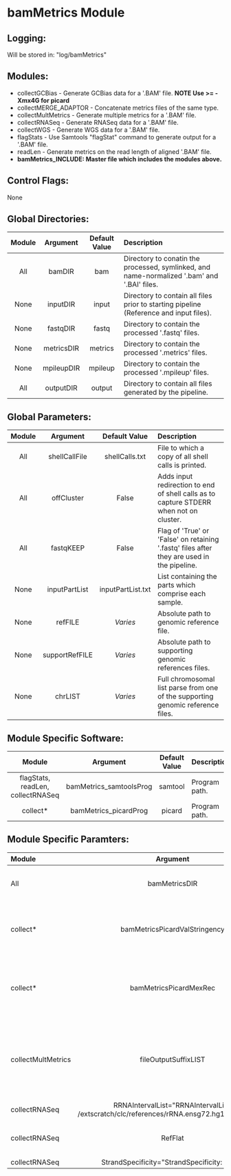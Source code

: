 # bamMetrics Module

## Logging:
Will be stored in: "log/bamMetrics"

## Modules:
* collectGCBias - Generate GCBias data for a '.BAM' file. **NOTE Use >= -Xmx4G for picard**
* collectMERGE_ADAPTOR - Concatenate metrics files of the same type. 
* collectMultMetrics - Generate multiple metrics for a '.BAM' file.
* collectRNASeq - Generate RNASeq data for a '.BAM' file.
* collectWGS - Generate WGS data for a '.BAM' file.
* flagStats - Use Samtools "flagStat" command to generate output for a '.BAM' file.
* readLen - Generate metrics on the read length of aligned '.BAM' file. 
* **bamMetrics_INCLUDE: Master file which includes the modules above.**

## Control Flags:
None

## Global Directories:
Module | Argument | Default Value | Description
:--------: | :--------: | :--------: | :--------
All | bamDIR | bam | Directory to conatin the processed, symlinked, and name-normalized '.bam' and '.BAI' files.
None | inputDIR | input | Directory to contain all files prior to starting pipeline (Reference and input files).
None | fastqDIR | fastq | Directory to contain the processed '.fastq' files.
None | metricsDIR | metrics | Directory to contain the processed '.metrics' files.
None | mpileupDIR | mpileup | Directory to contain the processed '.mpileup' files.
All | outputDIR | output | Directory to contain all files generated by the pipeline.

## Global Parameters:
Module | Argument | Default Value | Description
:--------: | :--------: | :--------: | :--------
All | shellCallFile | shellCalls.txt | File to which a copy of all shell calls is printed.
All | offCluster | False | Adds input redirection to end of shell calls as to capture STDERR when not on cluster.
All | fastqKEEP | False | Flag of 'True' or 'False' on retaining '.fastq' files after they are used in the pipeline.
None | inputPartList | inputPartList.txt | List containing the parts which comprise each sample.
None | refFILE | *Varies* | Absolute path to genomic reference file.
None | supportRefFILE | *Varies* | Absolute path to supporting genomic references files.
None | chrLIST | *Varies* | Full chromosomal list parse from one of the supporting genomic reference files.

## Module Specific Software:
Module | Argument | Default Value | Description
:--------: | :--------: | :--------: | :--------
flagStats, readLen, collectRNASeq | bamMetrics_samtoolsProg | samtool | Program path.
collect* | bamMetrics_picardProg  | picard | Program path.

## Module Specific Paramters:
Module | Argument | Default Value | Description
:--------- | :--------: | :--------: | :--------
All | bamMetricsDIR | bamMetrics | Directory to store bamMetrics log files.
collect* | bamMetricsPicardValStringency | VALIDATION_STRINGENCY=LENIENT | Validation stringency for all SAM files read by this program.
collect* | bamMetricsPicardMexRec | MAX_RECORDS_IN_RAM=5000000 | Specify the number of records stored in RAM before spilling to disk.
 collectMultMetrics | fileOutputSuffixLIST | ['alignment_summary_metrics', 'base_distribution_by_cycle_metrics', 'base_distribution_by_cycle.pdf', 'insert_size_histogram.pdf', 'insert_size_metrics', 'quality_by_cycle_metrics', 'quality_by_cycle.pdf', 'quality_distribution_metrics', 'quality_distribution.pdf'] | Used to generate the list of output files produced by this submodule.
collectRNASeq | RRNAIntervalList="RRNAIntervalList: /extscratch/clc/references/rRNA.ensg72.hg19.interval_list | Absolute path to the interval list.
collectRNASeq | RefFlat | /extscratch/clc/references/refseq.hg19.refFlat | Aboslute path to the reference flat.
collectRNASeq | StrandSpecificity="StrandSpecificity: NONE | For strand-specific library prep.
